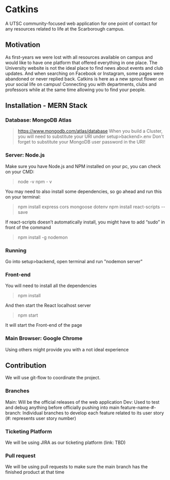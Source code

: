 # Catkins
A UTSC community-focused web application for one point of contact for any resources related to life at the Scarborough campus. 

## Motivation
As first-years we were lost with all resources available on campus and would like to have one platform that offered everything in one place. The University website is not the ideal place to find news about events and club updates. And when searching on Facebook or Instagram, some pages were abandoned or never replied back. Catkins is here as a new sprout flower on your social life on campus! Connecting you with departments, clubs and professors while at the same time allowing you to find your people. 

## Installation - MERN Stack
### Database: MongoDB Atlas
> https://www.mongodb.com/atlas/database
When you build a Cluster, you will need to substitute your URI under setup>backend>.env
Don't forget to substitute your MongoDB user password in the URI!

### Server: Node.js
Make sure you have Node.js and NPM installed on your pc, you can check on your CMD:
> node -v
> npm - v

You may need to also install some dependencies, so go ahead and run this on your terminal:
> npm install express cors mongoose dotenv
> npm install react-scripts --save

If react-scripts doesn’t automatically install, you might have to add “sudo” in front of the command

> npm install -g nodemon 

### Running
Go into setup>backend, open terminal and run "nodemon server"

### Front-end
You will need to install all the dependencies 

> npm install

And then start the React localhost server

> npm start

It will start the Front-end of the page

### Main Browser: Google Chrome
Using others might provide you with a not ideal experience

## Contribution
We will use git-flow to coordinate the project. 

### Branches
Main: Will be the official releases of the web application
Dev: Used to test and debug anything before officially pushing into main
feature-name-#-branch: Individual branches to develop each feature related to its user story (#: represents user story number)

### Ticketing Platform
We will be using JIRA as our ticketing platform (link: TBD)

### Pull request
We will be using pull requests to make sure the main branch has the finished product at that time
